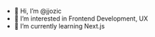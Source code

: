 - 👋 Hi, I’m @jjozic
- 👀 I’m interested in Frontend Development, UX
- 🧠 I’m currently learning Next.js

<!---
jjozic/jjozic is a ✨ special ✨ repository because its `README.md` (this file) appears on your GitHub profile.
You can click the Preview link to take a look at your changes.
--->
